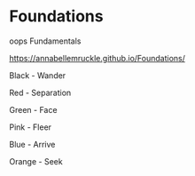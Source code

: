 # Foundations
 oops Fundamentals

https://annabellemruckle.github.io/Foundations/

 Black - Wander

 Red - Separation

 Green - Face

 Pink - Fleer

 Blue - Arrive

 Orange - Seek 
